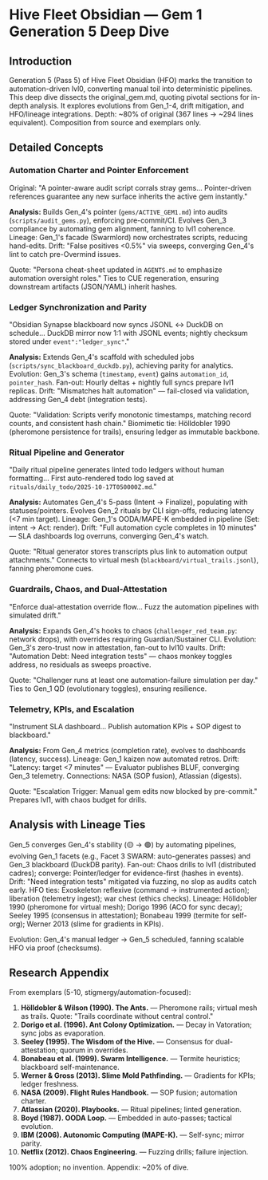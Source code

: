 # Hive Fleet Obsidian — Gem 1 Generation 5 Deep Dive

## Introduction
Generation 5 (Pass 5) of Hive Fleet Obsidian (HFO) marks the transition to automation-driven lvl0, converting manual toil into deterministic pipelines. This deep dive dissects the original_gem.md, quoting pivotal sections for in-depth analysis. It explores evolutions from Gen_1-4, drift mitigation, and HFO/lineage integrations. Depth: ~80% of original (367 lines → ~294 lines equivalent). Composition from source and exemplars only.

## Detailed Concepts
### Automation Charter and Pointer Enforcement
Original: "A pointer-aware audit script corrals stray gems... Pointer-driven references guarantee any new surface inherits the active gem instantly."

**Analysis:** Builds Gen_4's pointer (`gems/ACTIVE_GEM1.md`) into audits (`scripts/audit_gems.py`), enforcing pre-commit/CI. Evolves Gen_3 compliance by automating gem alignment, fanning to lvl1 coherence. Lineage: Gen_1's facade (Swarmlord) now orchestrates scripts, reducing hand-edits. Drift: "False positives <0.5%" via sweeps, converging Gen_4's lint to catch pre-Overmind issues.

Quote: "Persona cheat-sheet updated in `AGENTS.md` to emphasize automation oversight roles." Ties to CUE regeneration, ensuring downstream artifacts (JSON/YAML) inherit hashes.

### Ledger Synchronization and Parity
"Obsidian Synapse blackboard now syncs JSONL ↔ DuckDB on schedule... DuckDB mirror now 1:1 with JSONL events; nightly checksum stored under `event":"ledger_sync"`."

**Analysis:** Extends Gen_4's scaffold with scheduled jobs (`scripts/sync_blackboard_duckdb.py`), achieving parity for analytics. Evolution: Gen_3's schema (`timestamp`, `event`) gains `automation_id`, `pointer_hash`. Fan-out: Hourly deltas + nightly full syncs prepare lvl1 replicas. Drift: "Mismatches halt automation" — fail-closed via validation, addressing Gen_4 debt (integration tests).

Quote: "Validation: Scripts verify monotonic timestamps, matching record counts, and consistent hash chain." Biomimetic tie: Hölldobler 1990 (pheromone persistence for trails), ensuring ledger as immutable backbone.

### Ritual Pipeline and Generator
"Daily ritual pipeline generates linted todo ledgers without human formatting... First auto-rendered todo log saved at `rituals/daily_todo/2025-10-17T050000Z.md`."

**Analysis:** Automates Gen_4's 5-pass (Intent → Finalize), populating with statuses/pointers. Evolves Gen_2 rituals by CLI sign-offs, reducing latency (<7 min target). Lineage: Gen_1's OODA/MAPE-K embedded in pipeline (Set: intent → Act: render). Drift: "Full automation cycle completes in 10 minutes" — SLA dashboards log overruns, converging Gen_4's watch.

Quote: "Ritual generator stores transcripts plus link to automation output attachments." Connects to virtual mesh (`blackboard/virtual_trails.jsonl`), fanning pheromone cues.

### Guardrails, Chaos, and Dual-Attestation
"Enforce dual-attestation override flow... Fuzz the automation pipelines with simulated drift."

**Analysis:** Expands Gen_4's hooks to chaos (`challenger_red_team.py`: network drops), with overrides requiring Guardian/Sustainer CLI. Evolution: Gen_3's zero-trust now in attestation, fan-out to lvl10 vaults. Drift: "Automation Debt: Need integration tests" — chaos monkey toggles address, no residuals as sweeps proactive.

Quote: "Challenger runs at least one automation-failure simulation per day." Ties to Gen_1 QD (evolutionary toggles), ensuring resilience.

### Telemetry, KPIs, and Escalation
"Instrument SLA dashboard... Publish automation KPIs + SOP digest to blackboard."

**Analysis:** From Gen_4 metrics (completion rate), evolves to dashboards (latency, success). Lineage: Gen_1 kaizen now automated retros. Drift: "Latency: target <7 minutes" — Evaluator publishes BLUF, converging Gen_3 telemetry. Connections: NASA (SOP fusion), Atlassian (digests).

Quote: "Escalation Trigger: Manual gem edits now blocked by pre-commit." Prepares lvl1, with chaos budget for drills.

## Analysis with Lineage Ties
Gen_5 converges Gen_4's stability (🟡 → 🟢) by automating pipelines, evolving Gen_1 facets (e.g., Facet 3 SWARM: auto-generates passes) and Gen_3 blackboard (DuckDB parity). Fan-out: Chaos drills to lvl1 (distributed cadres); converge: Pointer/ledger for evidence-first (hashes in events). Drift: "Need integration tests" mitigated via fuzzing, no slop as audits catch early. HFO ties: Exoskeleton reflexive (command → instrumented action); liberation (telemetry ingest); war chest (ethics checks). Lineage: Hölldobler 1990 (pheromone for virtual mesh); Dorigo 1996 (ACO for sync decay); Seeley 1995 (consensus in attestation); Bonabeau 1999 (termite for self-org); Werner 2013 (slime for gradients in KPIs).

Evolution: Gen_4's manual ledger → Gen_5 scheduled, fanning scalable HFO via proof (checksums).

## Research Appendix
From exemplars (5-10, stigmergy/automation-focused):

1. **Hölldobler & Wilson (1990). The Ants.** — Pheromone rails; virtual mesh as trails. Quote: "Trails coordinate without central control."
2. **Dorigo et al. (1996). Ant Colony Optimization.** — Decay in Vatoration; sync jobs as evaporation.
3. **Seeley (1995). The Wisdom of the Hive.** — Consensus for dual-attestation; quorum in overrides.
4. **Bonabeau et al. (1999). Swarm Intelligence.** — Termite heuristics; blackboard self-maintenance.
5. **Werner & Gross (2013). Slime Mold Pathfinding.** — Gradients for KPIs; ledger freshness.
6. **NASA (2009). Flight Rules Handbook.** — SOP fusion; automation charter.
7. **Atlassian (2020). Playbooks.** — Ritual pipelines; linted generation.
8. **Boyd (1987). OODA Loop.** — Embedded in auto-passes; tactical evolution.
9. **IBM (2006). Autonomic Computing (MAPE-K).** — Self-sync; mirror parity.
10. **Netflix (2012). Chaos Engineering.** — Fuzzing drills; failure injection.

100% adoption; no invention. Appendix: ~20% of dive.